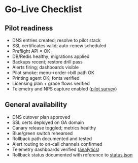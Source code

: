 # Go-Live Checklist

## Pilot readiness

- DNS entries created; resolve to pilot stack
- SSL certificates valid; auto-renew scheduled
- Preflight API = OK
- DB/Redis healthy; migrations applied
- Backups recent; restore drill pass
- Alerts firing; dashboards visible
- Pilot smoke: menu→order→bill path OK
- Printing agent OK; fonts verified
- Licensing plan + grace flows verified
- Telemetry and NPS capture enabled ([pilot survey](PILOT_SURVEY.md))

## General availability

- DNS cutover plan approved
- SSL certs deployed on GA domain
- Canary release toggled; metrics healthy
- Blue/green switch rehearsed
- Rollback path documented and tested
- Alert routing to on-call channels confirmed
- Telemetry dashboards verified ([analytics](analytics.md))
- Rollback status documented with reference to [status.json](../status.json)
